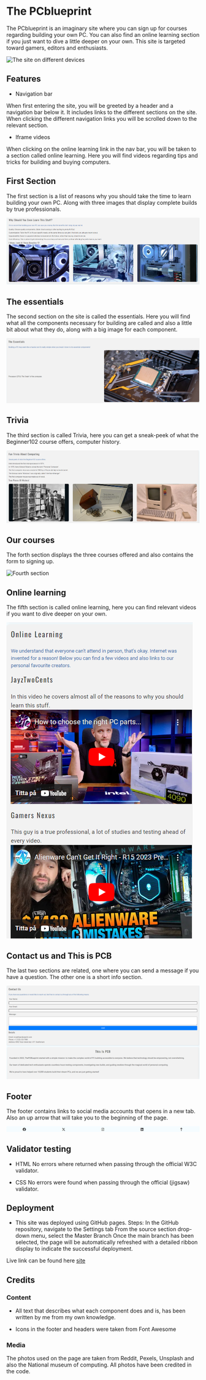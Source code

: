 # The PCblueprint

The PCblueprint is an imaginary site where you can sign up for courses regarding building your own PC.
You can also find an online learning section if you just want to dive a little deeper on your own.
This site is targeted toward gamers, editors and enthusiasts.

![The site on different devices](../pp-1/assets/images/responsive.png)

## Features

- Navigation bar

When first entering the site, you will be greeted by a header and a navigation bar below it. It includes links to the different sections on the site.
When clicking the different navigation links you will be scrolled down to the relevant section.

- Iframe videos

When clicking on the online learning link in the nav bar, you will be taken to a section called online learning. Here you will find videos
regarding tips and tricks for building and buying computers.

## First Section

The first section is a list of reasons why you should take the time to learn building your own PC. Along with three images
that display complete builds by true professionals.

![First section](assets/images/first1.png)

## The essentials

The second section on the site is called the essentials. Here you will find what all the components necessary for building
are called and also a little bit about what they do, along with a big image for each component.

![Second section](assets/images/second1.png)

## Trivia

The third section is called Trivia, here you can get a sneak-peek of what the Beginner102 course offers, computer history.

![Third section](assets/images/third1.png)

## Our courses

The forth section displays the three courses offered and also contains the form to signing up.

![Fourth section]()

## Online learning

The fifth section is called online learning, here you can find relevant videos if you want to dive deeper on your own.

![Fifth section](assets/images/fifth1.png)

## Contact us and This is PCB

The last two sections are related, one where you can send a message if you have a question. The other one is a short info section.

![Final sections](assets/images/final1.png)

## Footer

The footer contains links to social media accounts that opens in a new tab. Also an up arrow that will take you to the beginning of the page.

![Footer](assets/images/footer1.png)

## Validator testing

- HTML
No errors where returned when passing through the official W3C validator.

- CSS
No errors were found when passing through the official (jigsaw) validator.

## Deployment

- This site was deployed using GitHub pages. Steps:
In the GitHub repository, navigate to the Settings tab
From the source section drop-down menu, select the Master Branch
Once the main branch has been selected, the page will be automatically refreshed with a detailed ribbon display to indicate the successful deployment.

Live link can be found here [site](https://lucasrangfeldt.github.io/pp-1/#home)

## Credits

### Content

- All text that describes what each component does and is, has been written by me from my own knowledge.

- Icons in the footer and headers were taken from Font Awesome

### Media

The photos used on the page are taken from Reddit, Pexels, Unsplash and also the National museum of computing.
All photos have been credited in the code.
